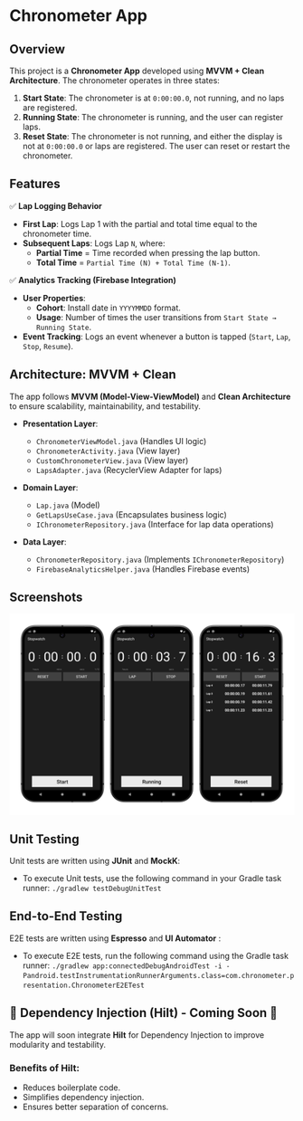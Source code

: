 # Chronometer App

## Overview

This project is a **Chronometer App** developed using **MVVM + Clean Architecture**. The chronometer
operates in three states:

1. **Start State**: The chronometer is at `0:00:00.0`, not running, and no laps are registered.
2. **Running State**: The chronometer is running, and the user can register laps.
3. **Reset State**: The chronometer is not running, and either the display is not at `0:00:00.0` or
   laps are registered. The user can reset or restart the chronometer.

## Features

✅ **Lap Logging Behavior**

- **First Lap**: Logs Lap 1 with the partial and total time equal to the chronometer time.
- **Subsequent Laps**: Logs Lap `N`, where:
  - **Partial Time** = Time recorded when pressing the lap button.
  - **Total Time** = `Partial Time (N) + Total Time (N-1)`.

✅ **Analytics Tracking (Firebase Integration)**

- **User Properties**:
  - **Cohort**: Install date in `YYYYMMDD` format.
  - **Usage**: Number of times the user transitions from `Start State → Running State`.
- **Event Tracking**: Logs an event whenever a button is tapped (`Start`, `Lap`, `Stop`, `Resume`).

## Architecture: MVVM + Clean

The app follows **MVVM (Model-View-ViewModel)** and **Clean Architecture** to ensure scalability,
maintainability, and testability.

- **Presentation Layer**:
  - `ChronometerViewModel.java` (Handles UI logic)
  - `ChronometerActivity.java` (View layer)
  - `CustomChronometerView.java` (View layer)
  - `LapsAdapter.java` (RecyclerView Adapter for laps)

- **Domain Layer**:
  - `Lap.java` (Model)
  - `GetLapsUseCase.java` (Encapsulates business logic)
  - `IChronometerRepository.java` (Interface for lap data operations)

- **Data Layer**:
  - `ChronometerRepository.java` (Implements `IChronometerRepository`)
  - `FirebaseAnalyticsHelper.java` (Handles Firebase events)

## Screenshots

<div style="background-color: white; padding: 10px;">
  <img src="screenshots/chronometer_states.jpg" alt="Start state of the chronometer">
</div>

## Unit Testing

Unit tests are written using **JUnit** and **MockK**:

- To execute Unit tests, use the following command in your Gradle task runner: `./gradlew testDebugUnitTest`

## End-to-End Testing

E2E tests are written using **Espresso** and **UI Automator** :

- To execute E2E tests, run the following command using the Gradle task runner: `./gradlew app:connectedDebugAndroidTest -i -Pandroid.testInstrumentationRunnerArguments.class=com.chronometer.presentation.ChronometerE2ETest`

## 🧪️ Dependency Injection (Hilt) - **Coming Soon** 🚀

The app will soon integrate **Hilt** for Dependency Injection to improve modularity and testability.

### Benefits of Hilt:

- Reduces boilerplate code.
- Simplifies dependency injection.
- Ensures better separation of concerns.
